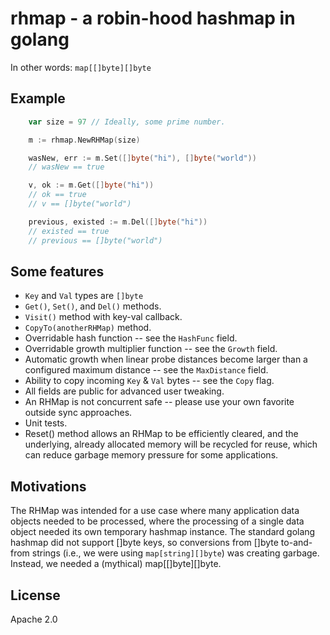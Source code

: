 # rhmap - a robin-hood hashmap in golang

In other words: `map[[]byte][]byte`

## Example
```go
    var size = 97 // Ideally, some prime number.

    m := rhmap.NewRHMap(size)

    wasNew, err := m.Set([]byte("hi"), []byte("world"))
    // wasNew == true

    v, ok := m.Get([]byte("hi"))
    // ok == true
    // v == []byte("world")

    previous, existed := m.Del([]byte("hi"))
    // existed == true
    // previous == []byte("world")
```

## Some features

* `Key` and `Val` types are `[]byte`
* `Get()`, `Set()`, and `Del()` methods.
* `Visit()` method with key-val callback.
* `CopyTo(anotherRHMap)` method.
* Overridable hash function -- see the `HashFunc` field.
* Overridable growth multiplier function -- see the `Growth` field.
* Automatic growth when linear probe distances become larger than a
  configured maximum distance -- see the `MaxDistance` field.
* Ability to copy incoming `Key` & `Val` bytes -- see the `Copy` flag.
* All fields are public for advanced user tweaking.
* An RHMap is not concurrent safe -- please use your own favorite
  outside sync approaches.
* Unit tests.
* Reset() method allows an RHMap to be efficiently cleared, and the
  underlying, already allocated memory will be recycled for reuse,
  which can reduce garbage memory pressure for some applications.

## Motivations

The RHMap was intended for a use case where many application data
objects needed to be processed, where the processing of a single data
object needed its own temporary hashmap instance.  The standard golang
hashmap did not support []byte keys, so conversions from []byte
to-and-from strings (i.e., we were using `map[string][]byte`) was
creating garbage.  Instead, we needed a (mythical) map[[]byte][]byte.

## License

Apache 2.0
